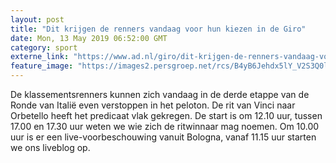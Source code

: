 ```yaml
---
layout: post
title: "Dit krijgen de renners vandaag voor hun kiezen in de Giro"
date: Mon, 13 May 2019 06:52:00 GMT
category: sport
externe_link: "https://www.ad.nl/giro/dit-krijgen-de-renners-vandaag-voor-hun-kiezen-in-de-giro~a1170443/"
feature_image: "https://images2.persgroep.net/rcs/B4yB6Jehdx5lY_V2S3Q0l-l4irE/diocontent/148132152/_fitwidth/400/?appId=21791a8992982cd8da851550a453bd7f&quality=0.7"
---
```


De klassementsrenners kunnen zich vandaag in de derde etappe van de Ronde van Italië even verstoppen in het peloton. De rit van Vinci naar Orbetello heeft het predicaat vlak gekregen. De start is om 12.10 uur, tussen 17.00 en 17.30 uur weten we wie zich de ritwinnaar mag noemen. Om 10.00 uur is er een live-voorbeschouwing vanuit Bologna, vanaf 11.15 uur starten we ons liveblog op.
